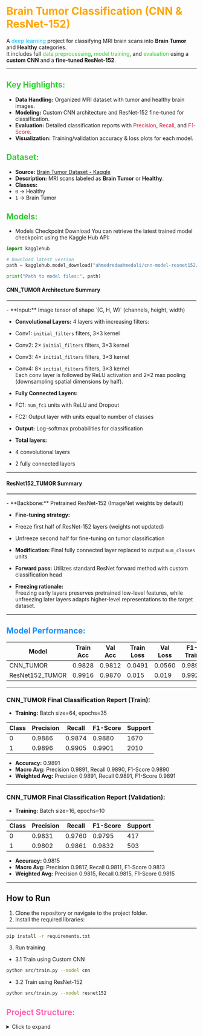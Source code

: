 # <span style="color:#FFA500;"> Brain Tumor Classification (CNN & ResNet-152)</span>

A <span style="color:#00BFFF;">deep learning</span> project for classifying MRI brain scans into **Brain Tumor** and **Healthy** categories.  
It includes full <span style="color:#32CD32;">data preprocessing</span>, <span style="color:#32CD32;">model training</span>, and <span style="color:#32CD32;">evaluation</span> using a **custom CNN** and a **fine-tuned ResNet-152**.

---

## <span style="color:#32CD32;"> Key Highlights:</span>  
-  **Data Handling:** Organized MRI dataset with tumor and healthy brain images.  
-  **Modeling:** Custom CNN architecture and ResNet-152 fine-tuned for classification.  
-  **Evaluation:** Detailed classification reports with <span style="color:#DC143C;">Precision</span>, <span style="color:#DC143C;">Recall</span>, and <span style="color:#DC143C;">F1-Score</span>.  
-  **Visualization:** Training/validation accuracy & loss plots for each model.

## <span style="color:#32CD32;"> Dataset:</span>  
-  **Source:** [Brain Tumor Dataset - Kaggle](https://www.kaggle.com/datasets/preetviradiya/brian-tumor-dataset)  
-  **Description:** MRI scans labeled as **Brain Tumor** or **Healthy**.  
-  **Classes:**  
  - `0` → Healthy  
  - `1` → Brain Tumor

## <span style="color:#32CD32;"> Models:</span>  

- Models Checkpoint Download
You can retrieve the latest trained model checkpoint using the Kaggle Hub API:
```python
import kagglehub

# Download latest version
path = kagglehub.model_download("ahmedredaahmedali/cnn-model-resnet152/pyTorch/default")

print("Path to model files:", path)

```
#### CNN_TUMOR Architecture Summary  
<hr style="border:0.5px solid #ccc;"/>
-  **Input:** Image tensor of shape `(C, H, W)` (channels, height, width)

-  **Convolutional Layers:** 4 layers with increasing filters:
  - Conv1: `initial_filters` filters, 3×3 kernel
  - Conv2: 2× `initial_filters` filters, 3×3 kernel
  - Conv3: 4× `initial_filters` filters, 3×3 kernel
  - Conv4: 8× `initial_filters` filters, 3×3 kernel  
Each conv layer is followed by ReLU activation and 2×2 max pooling (downsampling spatial dimensions by half).

-  **Fully Connected Layers:**
  - FC1: `num_fc1` units with ReLU and Dropout
  - FC2: Output layer with units equal to number of classes

-  **Output:** Log-softmax probabilities for classification

-  **Total layers:**
  - 4 convolutional layers
  - 2 fully connected layers

---

#### ResNet152_TUMOR Summary
<hr style="border:0.5px solid #ccc;"/>
-  **Backbone:** Pretrained ResNet-152 (ImageNet weights by default)

-  **Fine-tuning strategy:**
  - Freeze first half of ResNet-152 layers (weights not updated)
  - Unfreeze second half for fine-tuning on tumor classification

-  **Modification:** Final fully connected layer replaced to output `num_classes` units

-  **Forward pass:** Utilizes standard ResNet forward method with custom classification head

-  **Freezing rationale:**  
  Freezing early layers preserves pretrained low-level features, while unfreezing later layers adapts higher-level representations to the target dataset.

---

## <span style="color:#1E90FF;"> Model Performance:</span>  

| Model           | Train Acc | Val Acc | Train Loss | Val Loss | F1-Train | F1-Val |
|-----------------|-----------|---------|------------|----------|----------|--------|
| CNN_TUMOR       | 0.9828    | 0.9812  | 0.0491     | 0.0560   | 0.9891   | 0.9815 |
| ResNet152_TUMOR | 0.9916    | 0.9870  | 0.015      | 0.019    | 0.9923   | 0.9880 |


---

### CNN_TUMOR Final Classification Report (Train):
 -  **Training:** Batch size=64, epochs=35

| Class | Precision | Recall | F1-Score | Support |
|-------|-----------|--------|----------|---------|
| 0     | 0.9886    | 0.9874 | 0.9880   | 1670    |
| 1     | 0.9896    | 0.9905 | 0.9901   | 2010    |

- **Accuracy:** 0.9891  
- **Macro Avg:** Precision 0.9891, Recall 0.9890, F1-Score 0.9890  
- **Weighted Avg:** Precision 0.9891, Recall 0.9891, F1-Score 0.9891  

---

### CNN_TUMOR Final Classification Report (Validation):
-  **Training:** Batch size=16, epochs=10

| Class | Precision | Recall | F1-Score | Support |
|-------|-----------|--------|----------|---------|
| 0     | 0.9831    | 0.9760 | 0.9795   | 417     |
| 1     | 0.9802    | 0.9861 | 0.9832   | 503     |

- **Accuracy:** 0.9815  
- **Macro Avg:** Precision 0.9817, Recall 0.9811, F1-Score 0.9813  
- **Weighted Avg:** Precision 0.9815, Recall 0.9815, F1-Score 0.9815 
---


##  How to Run
1. Clone the repository or navigate to the project folder.  
2. Install the required libraries:  
---
```bash
pip install -r requirements.txt
```
3. Run training

- 3.1 Train using Custom CNN
```bash
python src/train.py --model cnn
```
- 3.2 Train using ResNet-152
```bash
python src/train.py --model resnet152
```


## <span style="color:#FF69B4;"> Project Structure:</span>

<details>
<summary> Click to expand</summary>

```bash
Brain Tumor Classification/
├── Data/                                   # Dataset folder
│   └── Brain Tumor Data Set/
│       ├── Brain Tumor/
│       └── Healthy/
│
├── models/                                 # Saved trained models
│   ├── CNN_TUMOR.pth
│   └── ResNet152_TUMOR.pth
│
├── requirments/                            # Project dependencies
│   └── requirements.txt
│
├── results/                                # Output per model
│   ├── CNN_TUMOR/
│   │   ├── accuracy.png
│   │   ├── loss.png
│   │   ├── history.json
│   │   └── classification_report.txt
│   └── ResNet152_TUMOR/
│       ├── accuracy.png
│       ├── loss.png
│       ├── history.json
│       └── classification_report.txt
│
├── src/                                    # Core codebase
│   ├── config.py
│   ├── custom_data.py
│   ├── eval_and_plots.py
│   ├── load_dataset.py
│   ├── models.py
│   └── train.py
│
└── README.md




